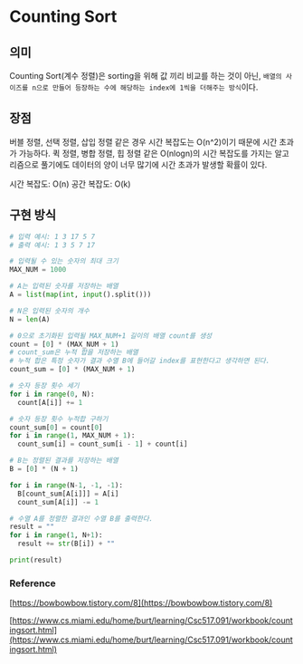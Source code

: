 # Counting Sort

## 의미

Counting Sort(계수 정렬)은 sorting을 위해 값 끼리 비교를 하는 것이 아닌, `배열의 사이즈를 n으로 만들어 등장하는 수에 해당하는 index에 1씩을 더해주는 방식`이다.

## 장점

버블 정렬, 선택 정렬, 삽입 정렬 같은 경우 시간 복잡도는 O(n^2)이기 때문에 시간 초과가 가능하다.
퀵 정렬, 병합 정렬, 힙 정렬 같은 O(nlogn)의 시간 복잡도를 가지는 알고리즘으로 풀기에도 데이터의 양이 너무 많기에 시간 초과가 발생할 확률이 있다.

시간 복잡도: O(n)
공간 복잡도: O(k)

## 구현 방식

```py
# 입력 예시: 1 3 17 5 7
# 출력 예시: 1 3 5 7 17

# 입력될 수 있는 숫자의 최대 크기
MAX_NUM = 1000

# A는 입력된 숫자를 저장하는 배열
A = list(map(int, input().split()))

# N은 입력된 숫자의 개수
N = len(A)

# 0으로 초기화된 입력될 MAX_NUM+1 길이의 배열 count를 생성
count = [0] * (MAX_NUM + 1)
# count_sum은 누적 합을 저장하는 배열
# 누적 합은 특정 숫자가 결과 수열 B에 들어갈 index를 표현한다고 생각하면 된다.
count_sum = [0] * (MAX_NUM + 1)

# 숫자 등장 횟수 세기
for i in range(0, N):
  count[A[i]] += 1

# 숫자 등장 횟수 누적합 구하기
count_sum[0] = count[0]
for i in range(1, MAX_NUM + 1):
  count_sum[i] = count_sum[i - 1] + count[i]

# B는 정렬된 결과를 저장하는 배열
B = [0] * (N + 1)

for i in range(N-1, -1, -1):
  B[count_sum[A[i]]] = A[i]
  count_sum[A[i]] -= 1

# 수열 A를 정렬한 결과인 수열 B를 출력한다.
result = ""
for i in range(1, N+1):
  result += str(B[i]) + ""

print(result)
```

### Reference

[https://bowbowbow.tistory.com/8](https://bowbowbow.tistory.com/8)

[https://www.cs.miami.edu/home/burt/learning/Csc517.091/workbook/countingsort.html](https://www.cs.miami.edu/home/burt/learning/Csc517.091/workbook/countingsort.html)

